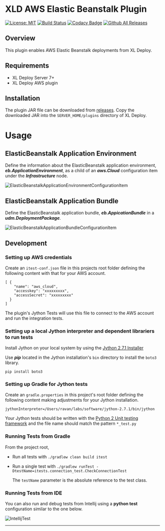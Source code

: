 # XLD AWS Elastic Beanstalk Plugin

[![License: MIT](https://img.shields.io/badge/License-MIT-yellow.svg)](https://opensource.org/licenses/MIT)
[![Build Status](https://travis-ci.org/xebialabs-community/xld-elasticbeanstalk-plugin.svg?branch=master)](https://travis-ci.org/xebialabs-community/xld-elasticbeanstalk-plugin)
[![Codacy Badge](https://api.codacy.com/project/badge/Grade/a633f54423d74ba3918eca421dad7d3c)](https://www.codacy.com/app/ravan/xld-elasticbeanstalk-plugin?utm_source=github.com&amp;utm_medium=referral&amp;utm_content=xebialabs-community/xld-elasticbeanstalk-plugin&amp;utm_campaign=Badge_Grade)
[![Github All Releases][xld-elasticbeanstalk-plugin-downloads-image] ]()

[xld-elasticbeanstalk-plugin-downloads-image]: https://img.shields.io/github/downloads/xebialabs-community/xld-elasticbeanstalk-plugin/total.svg

## Overview
This plugin enables AWS Elastic Beanstalk deployments from XL Deploy.

## Requirements ##

* XL Deploy Server 7+
* XL Deploy AWS plugin

## Installation

The plugin JAR file can be downloaded from [releases](https://github.com/xebialabs-community/xld-elasticbeanstalk-plugin/releases).
Copy the downloaded JAR into the `SERVER_HOME/plugins` directory of XL Deploy.

# Usage

## ElasticBeanstalk Application Environment

Define the information about the ElasticBeanstalk application environment,  ___eb.ApplicationEnvironment___, as a child of an ___aws.Cloud___ configuration item under the ___Infrastructure___ node.

![ElasticBeanstalkApplicationEnvironmentConfigurationItem](images/infra.png)

## ElasticBeanstalk Application Bundle

Define the ElasticBeanstalk application bundle, ___eb.AppicationBundle___ in a ___udm.DeploymentPackage___.

![ElasticBeanstalkApplicationBundleConfigurationItem](images/deployable.png)

## Development ##

### Setting up AWS credentials ###

Create an `itest-conf.json` file in this projects root folder defining the following content with that for your AWS account.

```
[ {
    "name": "aws_cloud",
    "accesskey": "xxxxxxxxx",
    "accessSecret": "xxxxxxxxx"
  }
]

```

The plugin's Jython Tests will use this file to connect to the AWS account and run the integration tests.

### Setting up a local Jython interpreter and dependent librariers to run tests ###

Install Jython on your local system by using the [Jython 2.7.1 Installer](http://central.maven.org/maven2/org/python/jython-installer/2.7.1/jython-installer-2.7.1.jar)

Use ___pip___ located in the Jython installation's `bin` directory to install the `boto3` library.

`pip install boto3`

### Setting up Gradle for Jython tests ###

Create an `gradle.properties` in this project's root folder defining the following content making adjustments for your Jython installation.

```
jythonInterpreter=/Users/ravan/labs/software/jython-2.7.1/bin/jython
```

Your Jython tests should be written with the [Python 2 Unit testing framework](https://docs.python.org/2/library/unittest.html) and the file name should match the pattern `*_test.py`

### Running Tests from Gradle ###

From the project root, 

* Run all tests with `./gradlew clean build itest` 

* Run a single test with `./gradlew runTest -DtestName=itests.connection_test.CheckConnectionTest`

	The `testName` parameter is the absolute reference to the test class.
	
### Running Tests from IDE ###

You can also run and debug tests from Intellij using a __python test__ configuration similar to the one below.

![IntellijTest](images/intellij.png)
	

---

